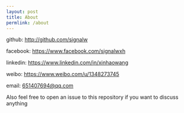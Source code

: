 ```yaml
---
layout: post
title: About
permlink: /about
---
```


github: <http://github.com/signalw>

facebook: <https://www.facebook.com/signalwxh>

linkedin: <https://www.linkedin.com/in/xinhaowang>

weibo: <https://www.weibo.com/u/1348273745>

email: 651407694@qq.com

Also feel free to open an issue to this repository if you want to discuss anything